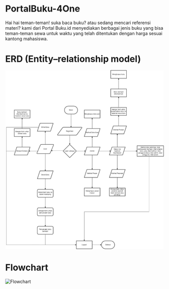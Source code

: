 # PortalBuku-4One

Hai hai teman-teman! suka baca buku? atau sedang mencari referensi materi? kami dari Portal Buku.id menyediakan berbagai jenis buku yang bisa teman-teman sewa untuk waktu yang telah ditentukan dengan harga sesuai kantong mahasiswa.

# ERD (Entity–relationship model)
![ERD (Entity–relationship model)](https://github.com/just-a-star/PortalBuku-4One/blob/deda72538e55a7ed6ba91dd0fbd18433ac36b6a7/resources/readme/flowchart.jpg)

# Flowchart
![Flowchart](/https://github.com/just-a-star/PortalBuku-4One/blob/deda72538e55a7ed6ba91dd0fbd18433ac36b6a7/resources/readme/flowchart.jpg)